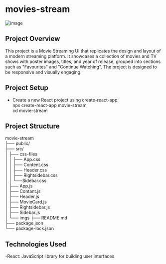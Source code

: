 # movies-stream
![image](https://github.com/user-attachments/assets/df104cb2-cdff-43b7-94bf-7af1bd0db4a7)

## Project Overview
This project is a Movie Streaming UI that replicates the design and layout of a modern streaming platform. It showcases a collection of movies and TV shows with poster images, titles, and year of release, grouped into sections such as "Favourites" and "Continue Watching". The project is designed to be responsive and visually engaging.<br>
## Project Setup
- Create a new React project using create-react-app:<br>
     npx create-react-app movie-stream <br>
     cd movie-stream
## Project Structure
movie-stream<br>
├── public/<br>
├── src/<br>
│   ├── css-files<br>
│   │   ├── App.css<br>
│   │   ├── Content.css<br>
│   │   ├── Header.css<br>
│   │   ├── Rightsidebar.css<br>
│   │   └──Sidebar.css<br>
│   ├── App.js<br>
│   ├── Contant.js<br>
│   ├── Header.js<br>
│   ├── MovieCard.js<br>
│   ├── Rightsidebar.js<br>
│   ├── Sidebar.js<br>
│   └── imgs
├── README.md              
├── package.json            
└── package-lock.json
## Technologies Used
-React: JavaScript library for building user interfaces.



